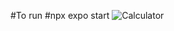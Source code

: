 #To run 
#npx expo start
![Calculator](https://github.com/SRUJANTJ/calculator/assets/91385622/df839627-395e-4086-95e3-c3f9ebb58aaa)


